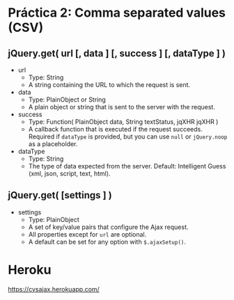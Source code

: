 # Práctica 2: Comma separated values (CSV)

## jQuery.get( url [, data ] [, success ] [, dataType ] )
* url
  * Type: String
  * A string containing the URL to which the request is sent.
* data
  * Type: PlainObject or String
  * A plain object or string that is sent to the server with the request.
* success
  * Type: Function( PlainObject data, String textStatus, jqXHR jqXHR )
  * A callback function that is executed if the request succeeds. 
    Required if `dataType` is provided, but you can use `null` or `jQuery.noop` as a placeholder.
* dataType
  * Type: String
  * The type of data expected from the server. Default: Intelligent Guess (xml, json, script, text, html).

## jQuery.get( [settings ] )
* settings
  * Type: PlainObject
  * A set of key/value pairs that configure the Ajax request. 
  * All properties except for `url` are optional. 
  * A default can be set for any option with `$.ajaxSetup()`.

# Heroku 
https://cvsajax.herokuapp.com/

